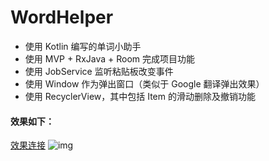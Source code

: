 # WordHelper
* 使用 Kotlin 编写的单词小助手
* 使用 MVP + RxJava + Room 完成项目功能
* 使用 JobService 监听粘贴板改变事件
* 使用 Window 作为弹出窗口（类似于 Google 翻译弹出效果）
* 使用 RecyclerView，其中包括 Item 的滑动删除及撤销功能

#### 效果如下：

[效果连接](http://upload-images.jianshu.io/upload_images/995581-3009e0c97cc8714b.gif?imageMogr2/auto-orient/strip)
![img](https://github.com/liusilong/WordHelper/blob/master/img/img.gif)



